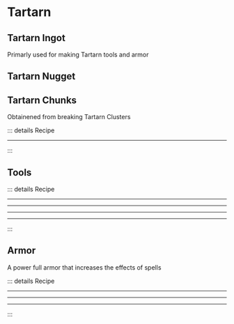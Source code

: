 # Tartarn

## Tartarn Ingot
<Item img="/images/tartarn/ingot.png"/>

Primarly used for making Tartarn tools and armor

## Tartarn Nugget
<Item img="/images/tartarn/nugget.png"/>


## Tartarn Chunks
<Item img="/images/tartarn/chunks.png"/>
Obtainened from breaking Tartarn Clusters

::: details Recipe
<recipe-crafting 
    slot_1 = "/images/tartarn/nugget.png"
    slot_2 = "/images/tartarn/nugget.png"
    slot_3 = "/images/tartarn/nugget.png"
    slot_4 = "/images/tartarn/nugget.png"
    slot_5 = "/images/tartarn/nugget.png"
    slot_6 = "/images/tartarn/nugget.png"
    slot_7 = "/images/tartarn/nugget.png"
    slot_8 = "/images/tartarn/nugget.png"
    slot_9 = "/images/tartarn/nugget.png" 
    output="/images/tartarn/ingot.png" />
<hr class="recipe-divider">
<recipe-smelting input="/images/tartarn/chunks.png" output="/images/tartarn/nugget.png"/>
:::

## Tools
<Item img="/images/tartarn/sword.png" att_dmg="8" att_speed="1.7"/>
<Item img="/images/tartarn/axe.png" att_dmg="6" att_speed="1.3"/>
<Item img="/images/tartarn/pickaxe.png" att_dmg="12" att_speed="0.9"/>
<Item img="/images/tartarn/shovel.png" att_dmg="6.5" att_speed="1.1"/>
<Item img="/images/tartarn/hoe.png" att_dmg="4" att_speed="2.1"/>


::: details Recipe
<recipe-crafting 
    slot_2 = "/images/tartarn/ingot.png"
    slot_5 = "/images/tartarn/ingot.png"
    slot_8 = "/images/minecraft/blaze_rod.png"
    output="/images/tartarn/sword.png" />
<hr class="recipe-divider">
<recipe-crafting 
    slot_1 = "/images/tartarn/ingot.png"
    slot_2 = "/images/tartarn/ingot.png"
    slot_4 = "/images/tartarn/ingot.png"
    slot_5 = "/images/minecraft/blaze_rod.png"
    slot_8 = "/images/minecraft/blaze_rod.png"
    output="/images/tartarn/axe.png" />
<hr class="recipe-divider">
<recipe-crafting 
    slot_1 = "/images/tartarn/ingot.png"
    slot_2 = "/images/tartarn/ingot.png"
    slot_3 = "/images/tartarn/ingot.png"
    slot_5 = "/images/minecraft/blaze_rod.png"
    slot_8 = "/images/minecraft/blaze_rod.png"
    output="/images/tartarn/pickaxe.png" />
<hr class="recipe-divider">
<recipe-crafting 
    slot_2 = "/images/tartarn/ingot.png"
    slot_5 = "/images/minecraft/blaze_rod.png"
    slot_8 = "/images/minecraft/blaze_rod.png"
    output="/images/tartarn/shovel.png" />
<hr class="recipe-divider">
<recipe-crafting 
    slot_1 = "/images/tartarn/ingot.png"
    slot_2 = "/images/tartarn/ingot.png"
    slot_5 = "/images/minecraft/blaze_rod.png"
    slot_8 = "/images/minecraft/blaze_rod.png"
    output="/images/tartarn/shovel.png" />
:::    


## Armor
<Item img="/images/tartarn/helmet.png" armor="3" armor_thg="2.5" knockback="0.5" glowing="1"/>
<Item img="/images/tartarn/chestplate.png" armor="8" armor_thg="2.5" knockback="0.5" glowing="1"/>
<Item img="/images/tartarn/leggings.png" armor="6" armor_thg="2.5" knockback=".5" glowing="1"/>
<Item img="/images/tartarn/boots.png" armor="3" armor_thg="2.5" knockback="0.5" glowing="1"/>

A power full armor that increases the effects of spells

::: details Recipe
<recipe-crafting 
    slot_1 = "/images/tartarn/ingot.png"
    slot_2 = "/images/tartarn/ingot.png"
    slot_3 = "/images/tartarn/ingot.png"
    slot_4 = "/images/tartarn/ingot.png"
    slot_6 = "/images/tartarn/ingot.png"
    output="/images/tartarn/helmet.png" />
<hr class="recipe-divider">
<recipe-crafting 
    slot_1 = "/images/tartarn/ingot.png"
    slot_3 = "/images/tartarn/ingot.png"
    slot_4 = "/images/tartarn/ingot.png"
    slot_5 = "/images/tartarn/ingot.png"
    slot_6 = "/images/tartarn/ingot.png"
    slot_7 = "/images/tartarn/ingot.png"
    slot_8 = "/images/tartarn/ingot.png"
    slot_9 = "/images/tartarn/ingot.png" 
    output="/images/tartarn/chestplate.png" />
<hr class="recipe-divider">
<recipe-crafting 
    slot_1 = "/images/tartarn/ingot.png"
    slot_2 = "/images/tartarn/ingot.png"
    slot_3 = "/images/tartarn/ingot.png"
    slot_4 = "/images/tartarn/ingot.png"
    slot_6 = "/images/tartarn/ingot.png"
    slot_7 = "/images/tartarn/ingot.png"
    slot_9 = "/images/tartarn/ingot.png" 
    output="/images/tartarn/helmet.png" />
<hr class="recipe-divider">
<recipe-crafting 
    slot_4 = "/images/tartarn/ingot.png"
    slot_6 = "/images/tartarn/ingot.png"
    slot_7 = "/images/tartarn/ingot.png"
    slot_9 = "/images/tartarn/ingot.png" 
    output="/images/tartarn/boots.png" />
:::